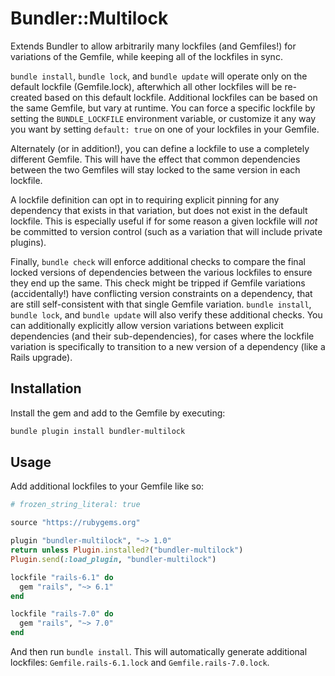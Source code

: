 # Bundler::Multilock

Extends Bundler to allow arbitrarily many lockfiles (and Gemfiles!)
for variations of the Gemfile, while keeping all of the lockfiles in sync.

`bundle install`, `bundle lock`, and `bundle update` will operate only on
the default lockfile (Gemfile.lock), afterwhich all other lockfiles will
be re-created based on this default lockfile. Additional lockfiles can be
based on the same Gemfile, but vary at runtime. You can force a specific
lockfile by setting the `BUNDLE_LOCKFILE` environment variable, or customize
it any way you want by setting `default: true` on one of your lockfiles
in your Gemfile.

Alternately (or in addition!), you can define a lockfile to use a completely
different Gemfile. This will have the effect that common dependencies between
the two Gemfiles will stay locked to the same version in each lockfile.

A lockfile definition can opt in to requiring explicit pinning for
any dependency that exists in that variation, but does not exist in the default
lockfile. This is especially useful if for some reason a given
lockfile will _not_ be committed to version control (such as a variation
that will include private plugins).

Finally, `bundle check` will enforce additional checks to compare the final
locked versions of dependencies between the various lockfiles to ensure
they end up the same. This check might be tripped if Gemfile variations
(accidentally!) have conflicting version constraints on a dependency, that
are still self-consistent with that single Gemfile variation.
`bundle install`, `bundle lock`, and `bundle update` will also verify these
additional checks. You can additionally explicitly allow version variations
between explicit dependencies (and their sub-dependencies), for cases where
the lockfile variation is specifically to transition to a new version of
a dependency (like a Rails upgrade).

## Installation

Install the gem and add to the Gemfile by executing:

```bash
bundle plugin install bundler-multilock
```

## Usage

Add additional lockfiles to your Gemfile like so:

```ruby
# frozen_string_literal: true

source "https://rubygems.org"

plugin "bundler-multilock", "~> 1.0"
return unless Plugin.installed?("bundler-multilock")
Plugin.send(:load_plugin, "bundler-multilock")

lockfile "rails-6.1" do
  gem "rails", "~> 6.1"
end

lockfile "rails-7.0" do
  gem "rails", "~> 7.0"
end
```

And then run `bundle install`. This will automatically generate additional
lockfiles: `Gemfile.rails-6.1.lock` and `Gemfile.rails-7.0.lock`.
